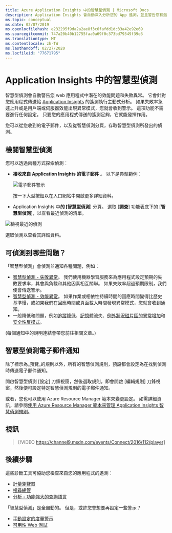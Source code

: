 ```yaml
---
title: Azure Application Insights 中的智慧型偵測 | Microsoft Docs
description: Application Insights 會自動深入分析您的 App 遙測，並且警告您有潛在的問題。
ms.topic: conceptual
ms.date: 02/07/2019
ms.openlocfilehash: e232295f9da2a2ae8f3c6fafdd1dc33a42e92e69
ms.sourcegitcommit: 747a20b40b12755faa0a69f0c373bd79349f39e3
ms.translationtype: MT
ms.contentlocale: zh-TW
ms.lasthandoff: 02/27/2020
ms.locfileid: "77671795"
---
```

# <a name="smart-detection-in-application-insights"></a>Application Insights 中的智慧型偵測
 智慧型偵測會自動警告您 web 應用程式中潛在的效能問題和失敗異常。 它會針對您應用程式傳送給 [Application Insights](../../azure-monitor/app/app-insights-overview.md) 的遙測執行主動式分析。 如果失敗率急遽上升或是用戶端或伺服器效能出現異常模式，您就會收到警示。 這項功能不需要進行任何設定。 只要您的應用程式傳送的遙測足夠，它就能發揮作用。

您可以從您收到的電子郵件，以及從智慧偵測分頁，存取智慧型偵測所發出的偵測。

## <a name="review-your-smart-detections"></a>檢閱智慧型偵測
您可以透過兩種方式探索偵測︰

* **接收來自 Application Insights 的電子郵件** 。 以下是典型範例︰
  
    ![電子郵件警示](./media/proactive-diagnostics/03.png)
  
    按一下大型按鈕以在入口網站中開啟更多詳細資料。
* Application Insights 中**的 [智慧型偵測**] 分頁。 選取 [**調查**] 功能表底下的 [**智慧型偵測**]，以查看最近偵測的清單。

![檢視最近的偵測](./media/proactive-diagnostics/04.png)

選取偵測以查看其詳細資料。

## <a name="what-problems-are-detected"></a>可偵測到哪些問題？
「智慧型偵測」會偵測並通知各種問題，例如：

* [智慧型偵測 - 失敗異常](../../azure-monitor/app/proactive-failure-diagnostics.md)。 我們使用機器學習服務來為應用程式設定預期的失敗要求率，其會與負載和其他因素相互關聯。 如果失敗率超過預期限制，我們便會傳送警示。
* [智慧型偵測 - 效能異常](../../azure-monitor/app/proactive-performance-diagnostics.md)。 如果作業或相依性持續時間的回應時間變得比歷史基準慢，或如果我們在回應時間或頁面載入時間發現異常模式，您就會收到通知。   
* 一般降低和問題，例如[追蹤降低](https://docs.microsoft.com/azure/azure-monitor/app/proactive-trace-severity)、[記憶體](https://docs.microsoft.com/azure/azure-monitor/app/proactive-potential-memory-leak)流失、[例外狀況磁片區的異常增加](https://docs.microsoft.com/azure/azure-monitor/app/proactive-exception-volume)和[安全性反模式](https://docs.microsoft.com/azure/azure-monitor/app/proactive-application-security-detection-pack)。

(每個通知中的說明連結會帶您前往相關文章。)

## <a name="smart-detection-email-notifications"></a>智慧型偵測電子郵件通知

除了標示為_預覽_的規則以外，所有的智慧偵測規則，預設都會設定為在找到偵測時傳送電子郵件通知。

開啟智慧型偵測 [設定] 刀鋒視窗，然後選取規則，即會開啟 [編輯規則] 刀鋒視窗，然後便可設定特定智慧偵測規則的電子郵件通知。

或者，您也可以使用 Azure Resource Manager 範本來變更設定。 如需詳細資訊，請參閱[使用 Azure Resource Manager 範本來管理 Application Insights 智慧偵測規則](https://docs.microsoft.com/azure/azure-monitor/app/proactive-arm-config)。

## <a name="video"></a>視訊

> [!VIDEO https://channel9.msdn.com/events/Connect/2016/112/player]

## <a name="next-steps"></a>後續步驟
這些診斷工具可協助您檢查來自您的應用程式的遙測︰

* [計量瀏覽器](../../azure-monitor/app/metrics-explorer.md)
* [搜尋總管](../../azure-monitor/app/diagnostic-search.md)
* [分析 - 功能強大的查詢語言](../../azure-monitor/log-query/get-started-portal.md)

「智慧型偵測」是全自動的。 但是，或許您會想要再設定一些警示？

* [手動設定的度量警示](../../azure-monitor/app/alerts.md)
* [可用性 Web 測試](../../azure-monitor/app/monitor-web-app-availability.md) 

